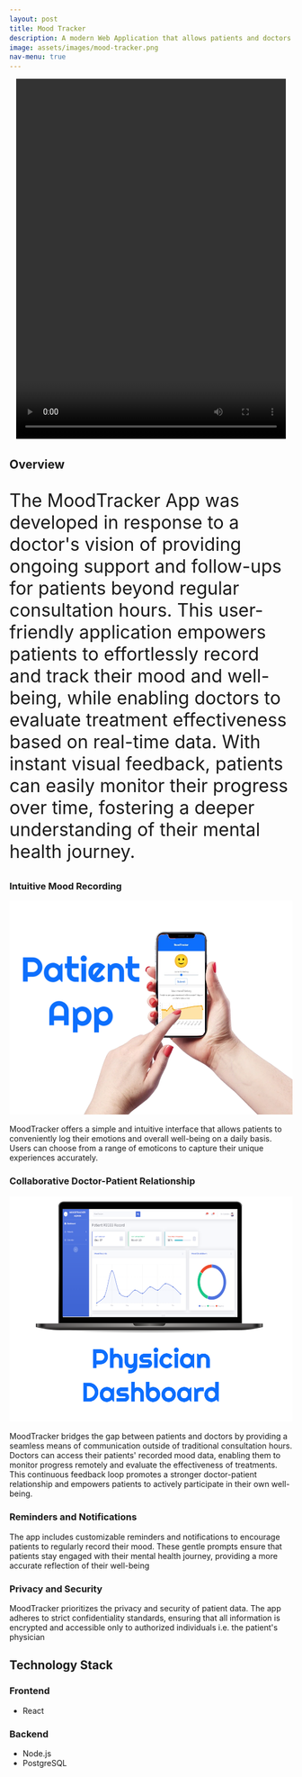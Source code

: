 ```yaml
---
layout: post
title: Mood Tracker
description: A modern Web Application that allows patients and doctors to track mental health together. built using react and node.js
image: assets/images/mood-tracker.png
nav-menu: true
---
```


<center>
 <video width="480" height="640" controls >
  <source src="assets/video/demo.mp4" type="video/mp4">
Your browser does not support the video tag.
</video>
</center>

<h2 id="content">Overview</h2>
<p style="font-size:xx-large">
The MoodTracker App was developed in response to a doctor's vision of providing ongoing support and follow-ups for patients beyond regular consultation hours. This user-friendly application empowers patients to effortlessly record and track their mood and well-being, while enabling doctors to evaluate treatment effectiveness based on real-time data. With instant visual feedback, patients can easily monitor their progress over time, fostering a deeper understanding of their mental health journey.
</p>

<div class="row">
	<div class="6u 12u$(small)">
		<h3>Intuitive Mood Recording</h3>
        <img src="assets/images/patient-app2.webp">
    	<p>MoodTracker offers a simple and intuitive interface that allows patients to conveniently log their emotions and overall well-being on a daily basis. Users can choose from a range of emoticons to capture their unique experiences accurately.</p>
    </div>
    <div class="6u$ 12u$(small)">
    	<h3>Collaborative Doctor-Patient Relationship</h3>
        <img src="assets/images/doctor-app.png">
        <p>MoodTracker bridges the gap between patients and doctors by providing a seamless means of communication outside of traditional consultation hours. Doctors can access their patients' recorded mood data, enabling them to monitor progress remotely and evaluate the effectiveness of treatments. This continuous feedback loop promotes a stronger doctor-patient relationship and empowers patients to actively participate in their own well-being.</p>
    </div>
    <!-- Break -->
    <div class="4u 12u$(medium)">
    	<h3>Reminders and Notifications</h3>
    	<p>The app includes customizable reminders and notifications to encourage patients to regularly record their mood. These gentle prompts ensure that patients stay engaged with their mental health journey, providing a more accurate reflection of their well-being</p>
    </div>
    <div class="4u 12u$(medium)">
    	<h3>Privacy and Security</h3>
    	<p>MoodTracker prioritizes the privacy and security of patient data. The app adheres to strict confidentiality standards, ensuring that all information is encrypted and accessible only to authorized individuals i.e. the patient's physician</p>
    </div>

</div>

## Technology Stack

### Frontend

- React

### Backend

- Node.js
- PostgreSQL
